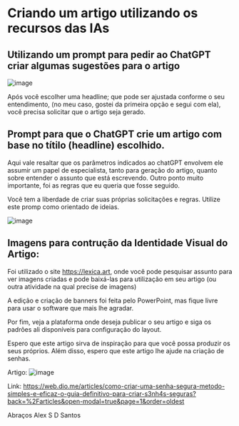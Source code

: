 # Criando um artigo utilizando os recursos das IAs

## Utilizando um prompt para pedir ao ChatGPT criar algumas sugestões para o artigo

![image](https://github.com/alexsansantos/criarartigocomia/assets/142915856/45d84701-66fe-4e6c-8fa9-20c41496d8b2)

Após você escolher uma headline; que pode ser ajustada conforme o seu entendimento, (no meu caso, gostei da primeira opção e segui com ela), você precisa solicitar que o artigo seja gerado.

## Prompt para que o ChatGPT crie um artigo com base no títilo (headline) escolhido.
Aqui vale resaltar que os parâmetros indicados ao chatGPT envolvem ele assumir um papel de especialista, tanto para geração do artigo, quanto sobre entender o assunto que está escrevendo.
Outro ponto muito importante, foi as regras que eu queria que fosse seguido.

Você tem a liberdade de criar suas próprias solicitações e regras. Utilize este promp como orientado de ideias.

![image](https://github.com/alexsansantos/criarartigocomia/assets/142915856/8ecdc0e7-6807-4ca3-9d52-5ced5d5344f6)

## Imagens para contrução da Identidade Visual do Artigo:

Foi utilizado o site https://lexica.art, onde você pode pesquisar assunto para ver imagens criadas e pode baixá-las para utilização em seu artigo (ou outra atividade na qual precise de imagens)

A edição e criação de banners foi feita pelo PowerPoint, mas fique livre para usar o software que mais lhe agradar.

Por fim, veja a plataforma onde deseja publicar o seu artigo e siga os padrões ali disponíveis para configuração do layout.

Espero que este artigo sirva de inspiração para que você possa produzir os seus próprios.
Além disso, espero que este artigo lhe ajude na criação de senhas.

Artigo:
![image](https://github.com/alexsansantos/criarartigocomia/assets/142915856/b02af30f-22a3-4c36-be1e-d810bbf8ff8f)

Link: https://web.dio.me/articles/como-criar-uma-senha-segura-metodo-simples-e-eficaz-o-guia-definitivo-para-criar-s3nh4s-seguras?back=%2Farticles&open-modal=true&page=1&order=oldest

Abraços
Alex S D Santos
